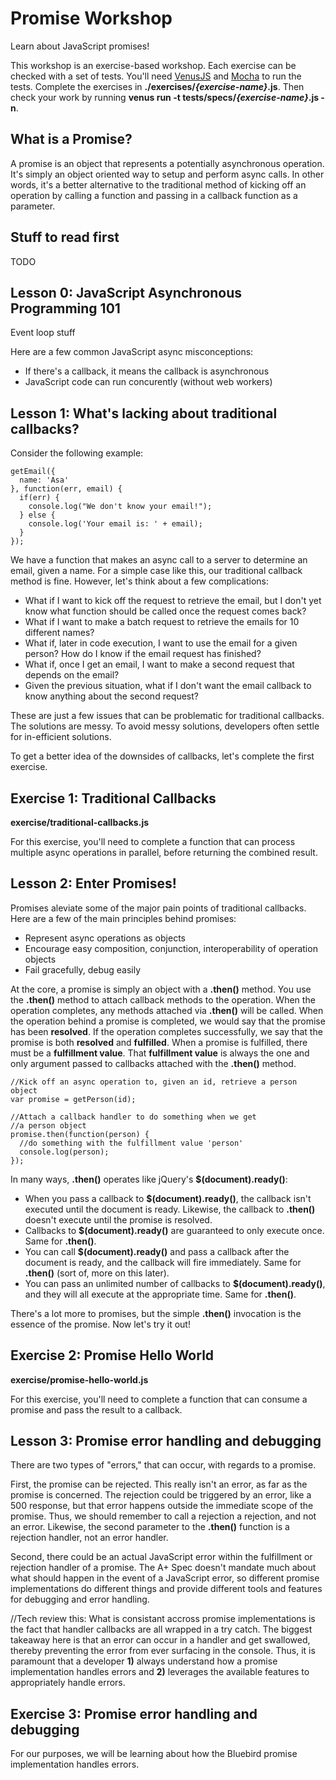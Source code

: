 Promise Workshop
================
Learn about JavaScript promises!

This workshop is an exercise-based workshop. Each exercise can be checked with a set of tests. You'll need [VenusJS](http://venusjs.org) and [Mocha](http://visionmedia.github.io/mocha/) to run the tests. Complete the exercises in **./exercises/*{exercise-name}*.js**. Then check your work by running **venus run -t tests/specs/*{exercise-name}*.js -n**.

What is a Promise?
-------------
A promise is an object that represents a potentially asynchronous operation. It's simply an object oriented way to setup and perform async calls. In other words, it's a better alternative to the traditional method of kicking off an operation by calling a function and passing in a callback function as a parameter.

Stuff to read first
---------
TODO

Lesson 0: JavaScript Asynchronous Programming 101
-------------

Event loop stuff

Here are a few common JavaScript async misconceptions:
* If there's a callback, it means the callback is asynchronous
* JavaScript code can run concurently (without web workers)

Lesson 1: What's lacking about traditional callbacks?
-------------
Consider the following example:

```
getEmail({
  name: 'Asa'
}, function(err, email) {
  if(err) {
    console.log("We don't know your email!");
  } else {
    console.log('Your email is: ' + email);
  }
});
```

We have a function that makes an async call to a server to determine an email, given a name. For a simple case like this, our traditional callback method is fine. However, let's think about a few complications:

* What if I want to kick off the request to retrieve the email, but I don't yet know what function should be called once the request comes back?
* What if I want to make a batch request to retrieve the emails for 10 different names?
* What if, later in code execution, I want to use the email for a given person? How do I know if the email request has finished?
* What if, once I get an email, I want to make a second request that depends on the email?
* Given the previous situation, what if I don't want the email callback to know anything about the second request?

These are just a few issues that can be problematic for traditional callbacks. The solutions are messy. To avoid messy solutions, developers often settle for in-efficient solutions.

To get a better idea of the downsides of callbacks, let's complete the first exercise.

Exercise 1: Traditional Callbacks
---------------------------------
**exercise/traditional-callbacks.js**

For this exercise, you'll need to complete a function that can process multiple async operations in parallel, before returning the combined result.

Lesson 2: Enter Promises!
-------------------------
Promises aleviate some of the major pain points of traditional callbacks. Here are a few of the main principles behind promises:
* Represent async operations as objects
* Encourage easy composition, conjunction, interoperability of operation objects
* Fail gracefully, debug easily

At the core, a promise is simply an object with a **.then()** method. You use the **.then()** method to attach callback methods to the operation. When the operation completes, any methods attached via **.then()** will be called. When the operation behind a promise is completed, we would say that the promise has been **resolved**. If the operation completes successfully, we say that the promise is both **resolved** and **fulfilled**. When a promise is fulfilled, there must be a **fulfillment value**. That **fulfillment value** is always the one and only argument passed to callbacks attached with the **.then()** method.

```
//Kick off an async operation to, given an id, retrieve a person object
var promise = getPerson(id);

//Attach a callback handler to do something when we get
//a person object
promise.then(function(person) {
  //do something with the fulfillment value 'person'
  console.log(person);
});
```

In many ways, **.then()** operates like jQuery's **$(document).ready()**:

* When you pass a callback to **$(document).ready()**, the callback isn't executed until the document is ready. Likewise, the callback to **.then()** doesn't execute until the promise is resolved.
* Callbacks to **$(document).ready()** are guaranteed to only execute once. Same for **.then()**.
* You can call **$(document).ready()** and pass a callback after the document is ready, and the callback will fire immediately. Same for **.then()** (sort of, more on this later).
* You can pass an unlimited number of callbacks to **$(document).ready()**, and they will all execute at the appropriate time. Same for **.then()**.

There's a lot more to promises, but the simple **.then()** invocation is the essence of the promise. Now let's try it out!

Exercise 2: Promise Hello World
---------------------------------
**exercise/promise-hello-world.js**

For this exercise, you'll need to complete a function that can consume a promise and pass the result to a callback.

Lesson 3: Promise error handling and debugging
-------------------------

There are two types of "errors," that can occur, with regards to a promise.

First, the promise can be rejected. This really isn't an error, as far as the promise is concerned. The rejection could be triggered by an error, like a 500 response, but that error happens outside the immediate scope of the promise. Thus, we should remember to call a rejection a rejection, and not an error. Likewise, the second parameter to the **.then()** function is a rejection handler, not an error handler.

Second, there could be an actual JavaScript error within the fulfillment or rejection handler of a promise. The A+ Spec doesn't mandate much about what should happen in the event of a JavaScript error, so different promise implementations do different things and provide different tools and features for debugging and error handling.

//Tech review this:
What is consistant accross promise implementations is the fact that handler callbacks are all wrapped in a try catch. The biggest takeaway here is that an error can occur in a handler and get swallowed, thereby preventing the error from ever surfacing in the console. Thus, it is paramount that a developer **1)** always understand how a promise implementation handles errors and **2)** leverages the available features to appropriately handle errors.

Exercise 3: Promise error handling and debugging
-------------------------
For our purposes, we will be learning about how the Bluebird promise implementation handles errors.